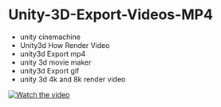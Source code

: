 # Unity-3D-Export-Videos-MP4
 - unity  cinemachine 
 - Unity3d  How Render Video 
 - unity3d Export mp4 
 - unity 3d movie maker 
 - unity3d Export gif 
 - unity 3d 4k and 8k render video

[![Watch the video](https://img.youtube.com/vi/cOQtek_pIkM/0.jpg)](https://youtu.be/cOQtek_pIkM)
